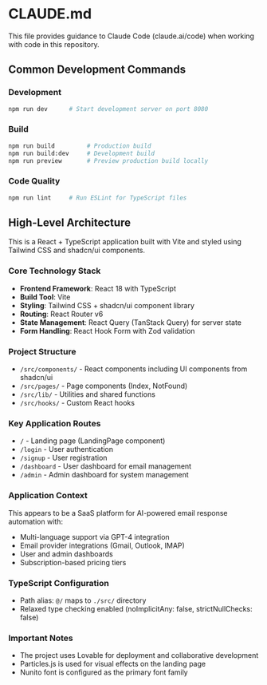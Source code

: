 # CLAUDE.md

This file provides guidance to Claude Code (claude.ai/code) when working with code in this repository.

## Common Development Commands

### Development
```bash
npm run dev      # Start development server on port 8080
```

### Build
```bash
npm run build         # Production build
npm run build:dev     # Development build
npm run preview       # Preview production build locally
```

### Code Quality
```bash
npm run lint     # Run ESLint for TypeScript files
```

## High-Level Architecture

This is a React + TypeScript application built with Vite and styled using Tailwind CSS and shadcn/ui components.

### Core Technology Stack
- **Frontend Framework**: React 18 with TypeScript
- **Build Tool**: Vite
- **Styling**: Tailwind CSS + shadcn/ui component library
- **Routing**: React Router v6
- **State Management**: React Query (TanStack Query) for server state
- **Form Handling**: React Hook Form with Zod validation

### Project Structure
- `/src/components/` - React components including UI components from shadcn/ui
- `/src/pages/` - Page components (Index, NotFound)
- `/src/lib/` - Utilities and shared functions
- `/src/hooks/` - Custom React hooks

### Key Application Routes
- `/` - Landing page (LandingPage component)
- `/login` - User authentication
- `/signup` - User registration
- `/dashboard` - User dashboard for email management
- `/admin` - Admin dashboard for system management

### Application Context
This appears to be a SaaS platform for AI-powered email response automation with:
- Multi-language support via GPT-4 integration
- Email provider integrations (Gmail, Outlook, IMAP)
- User and admin dashboards
- Subscription-based pricing tiers

### TypeScript Configuration
- Path alias: `@/` maps to `./src/` directory
- Relaxed type checking enabled (noImplicitAny: false, strictNullChecks: false)

### Important Notes
- The project uses Lovable for deployment and collaborative development
- Particles.js is used for visual effects on the landing page
- Nunito font is configured as the primary font family